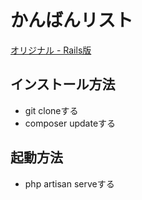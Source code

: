 # かんばんリスト

[オリジナル - Rails版](https://github.com/volpe28v/kanban-list)

## インストール方法

- git cloneする
- composer updateする

## 起動方法

- php artisan serveする


